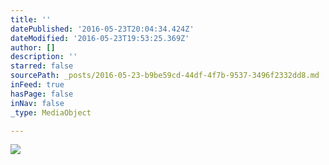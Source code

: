 ```yaml
---
title: ''
datePublished: '2016-05-23T20:04:34.424Z'
dateModified: '2016-05-23T19:53:25.369Z'
author: []
description: ''
starred: false
sourcePath: _posts/2016-05-23-b9be59cd-44df-4f7b-9537-3496f2332dd8.md
inFeed: true
hasPage: false
inNav: false
_type: MediaObject

---
```

![](https://the-grid-user-content.s3-us-west-2.amazonaws.com/28e7bfca-9fe4-4297-b27e-58c5b11a8e8a.jpg)